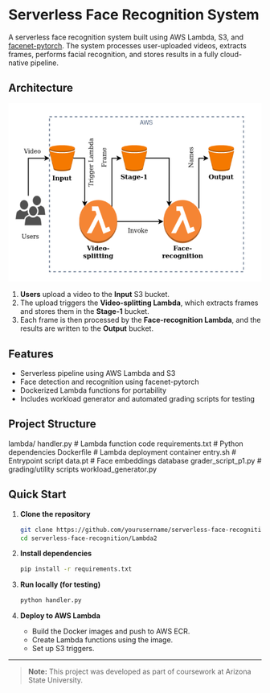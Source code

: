 # Serverless Face Recognition System

A serverless face recognition system built using AWS Lambda, S3, and [facenet-pytorch](https://github.com/timesler/facenet-pytorch). The system processes user-uploaded videos, extracts frames, performs facial recognition, and stores results in a fully cloud-native pipeline.

## Architecture

![System Architecture](assets/architecture.png)

1. **Users** upload a video to the **Input** S3 bucket.
2. The upload triggers the **Video-splitting Lambda**, which extracts frames and stores them in the **Stage-1** bucket.
3. Each frame is then processed by the **Face-recognition Lambda**, and the results are written to the **Output** bucket.

## Features

- Serverless pipeline using AWS Lambda and S3
- Face detection and recognition using facenet-pytorch
- Dockerized Lambda functions for portability
- Includes workload generator and automated grading scripts for testing

## Project Structure

lambda/
   handler.py # Lambda function code
   requirements.txt # Python dependencies
   Dockerfile # Lambda deployment container
   entry.sh # Entrypoint script
   data.pt # Face embeddings database
grader_script_p1.py # grading/utility scripts
workload_generator.py

## Quick Start

1. **Clone the repository**

   ```sh
   git clone https://github.com/yourusername/serverless-face-recognition.git
   cd serverless-face-recognition/Lambda2
   ```

2. **Install dependencies**

   ```sh
   pip install -r requirements.txt
   ```

3. **Run locally (for testing)**

   ```sh
   python handler.py
   ```

4. **Deploy to AWS Lambda**
   - Build the Docker images and push to AWS ECR.
   - Create Lambda functions using the image.
   - Set up S3 triggers.

---

> **Note:** This project was developed as part of coursework at Arizona State University.
